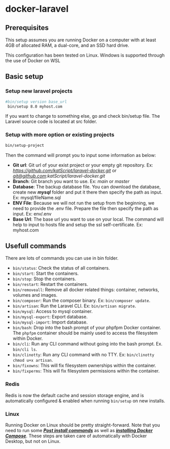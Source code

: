 # docker-laravel

## Prerequisites

This setup assumes you are running Docker on a computer with at least 4GB of allocated RAM, a dual-core, and an SSD hard drive.

This configuration has been tested on Linux. Windows is supported through the use of Docker on WSL

## Basic setup

### Setup new laravel projects
```bash
#bin/setup version base_url
 bin/setup 8.0 myhost.com
```

If you want to change to something else, go and check bin/setup file. The Laravel source code is located at src folder.

### Setup with more option or existing projects 

```bash
bin/setup-project
```

Then the command will prompt you to input some information as below:
- **Git url**: Git url of your exist project or your empty git repository. Ex: *https://github.com/katScript/laravel-docker.git* or *git@github.com:katScript/laravel-docker.git*
- **Branch**: Git branch you want to use. Ex: *main* or *master*
- **Database**: The backup database file. You can download the database, create new ***mysql*** folder and put it there then specify the path as input. Ex: mysql/fileName.sql
- **ENV File**: Because we will not run the setup from the beginning, we need to provide the .env file. Prepare the file then specify the path as input. Ex: env/.env
- **Base Url**: The base url you want to use on your local. The command will help to input to hosts file and setup the ssl self-certificate. Ex: myhost.com

## Usefull commands

There are lots of commands you can use in bin folder.
- `bin/status`: Check the status of all containers.
- `bin/start`: Start the containers.
- `bin/stop`: Stop the containers.
- `bin/restart`: Restart the containers.
- `bin/removeall`: Remove all docker related things: container, networks, volumes and images.
- `bin/composer`: Run the composer binary. Ex: `bin/composer update`.
- `bin/artisan`: Run the Laravel CLI. Ex: `bin/artisan migrate`.
- `bin/mysql`: Access to mysql container.
- `bin/mysql-export`: Export database.
- `bin/mysql-import`: Import database.
- `bin/bash`: Drop into the bash prompt of your phpfpm Docker container. The `phpfpm` container should be mainly used to access the filesystem within Docker.
- `bin/cli`: Run any CLI command without going into the bash prompt. Ex. `bin/cli ls`.
- `bin/clinotty`: Run any CLI command with no TTY. Ex: `bin/clinotty chmod u+x artisan`.
- `bin/fixowns`: This will fix filesystem ownerships within the container.
- `bin/fixperms`: This will fix filesystem permissions within the container.

### Redis

Redis is now the default cache and session storage engine, and is automatically configured & enabled when running `bin/setup` on new installs.

### Linux

Running Docker on Linux should be pretty straight-forward. Note that you need to run some [***Post install commands***](https://docs.docker.com/install/linux/linux-postinstall/) as well as [***installing Docker Compose***](https://docs.docker.com/compose/install). These steps are taken care of automatically with Docker Desktop, but not on Linux.